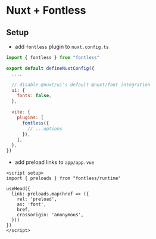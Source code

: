 # Nuxt + Fontless

## Setup

- add `fontless` plugin to `nuxt.config.ts`

```js
import { fontless } from "fontless"

export default defineNuxtConfig({
  ...,

  // disable @nuxt/ui's default @nuxt/font integration
  ui: {
    fonts: false,
  },

  vite: {
    plugins: [
      fontless({
        // ...options
      }),
    ],
  },
})
```

- add preload links to `app/app.vue`

```vue
<script setup>
import { preloads } from "fontless/runtime"

useHead({
  link: preloads.map(href => ({
    rel: 'preload',
    as: 'font',
    href,
    crossorigin: 'anonymous',
  }))
})
</script>
```
